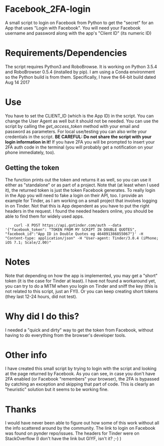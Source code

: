 # Facebook_2FA-login
A small script to login on Facebook from Python to get the "secret" for an App that uses "Login with Facebook". You will need your Facebook username and password along with the app's "Client ID" (its numeric ID)

# Requirements/Dependencies
The script requires Python3 and RoboBrowse. It is working on Python 3.5.4 and RoboBrowser 0.5.4 (installed by pip).
I am using a Conda environment so the Python build is from them.
Specifically, I have the 64-bit build dated Aug 14 2017

# Use
You have to set the CLIENT_ID (which is the App ID) in the script. You can change the User Agent as well but it should not be needed. You can use the script by calling the *get_access_token* method with your email and password as parameters. For local use/testing you can also write your credentials in the script.
**BE CAREFUL: Do not share the script with your login information in it!**
If you have 2FA you will be prompted to insert your 2FA auth code in the terminal (you will probably get a notification on your phone immediately, too).
## Getting the token
The function prints out the token and returns it as well, so you can use it either as "standalone" or as part of a project.
Note that (at least when I used it), the returned token is just the token Facebook generates. To really login in the App you will need to fake a login on their API, too.
I provide an example for Tinder, as I am working on a small project that involves logging in on Tinder.
Not that this is App dependent as you have to put the right headers in the request.
I found the needed headers online, you should be able to find them for widely used apps.
```
    curl -X POST https://api.gotinder.com/auth --data '{"facebook_token": "TOKEN FROM MY SCRIPT IN DOUBLE QUOTES", "facebook_id":"App ID in Double Quotes eg 464891386855067"}' -H "Content-type: application/json" -H "User-agent: Tinder/3.0.4 (iPhone; iOS 7.1; Scale/2.00)"
```
# Notes
Note that depending on how the app is implemented, you may get a "short" token (it is the case for Tinder at least). I have not found a workaround yet, you can try to do a MITM when you login on Tinder and sniff the key (this is not related to this script, just an FYI). Or you can keep creating short tokens (they last 12-24 hours, did not test).



# Why did I do this?
I needed a "quick and dirty" way to get the token from Facebook, without having to do everything from the browser's developer tools.

# Other info
I have created this small script by trying to login with the script and looking at the page returned by Facebook. As you can see, in case you don't have 2FA enabled (or Facebook "remembers" your browser), the 2FA is bypassed by catching an exception and skipping that part of code. This is clearly an "heuristic" solution but it seems to be working fine.

# Thanks
I would have never been able to figure out how some of this work without all the info scattered around by the community.
The link to login on Facebook was found on pynder repo/issues. The headers for Tinder were on StackOverflow (I don't have the link but GIYF, isn't it? ;-) )
